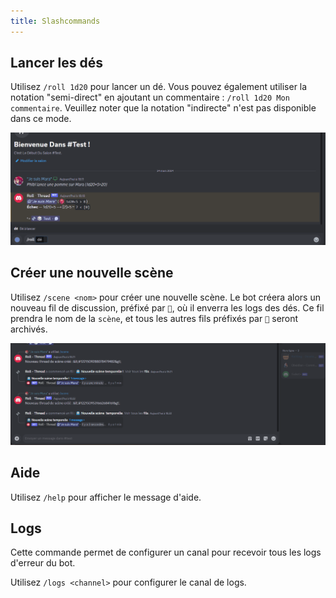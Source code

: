 ```yaml
---
title: Slashcommands
---
```


## Lancer les dés

Utilisez `/roll 1d20` pour lancer un dé. Vous pouvez également utiliser la notation "semi-direct" en ajoutant un commentaire : `/roll 1d20 Mon commentaire`. Veuillez noter que la notation "indirecte" n'est pas disponible dans ce mode.

![Roll](/assets/rolls/slash-commands.gif)

## Créer une nouvelle scène

Utilisez `/scene <nom>` pour créer une nouvelle scène. Le bot créera alors un nouveau fil de discussion, préfixé par `🎲`, où il enverra les logs des dés. Ce fil prendra le nom de la `scène`, et tous les autres fils préfixés par `🎲` seront archivés.

![Scene](/assets/rolls/scene.gif)

## Aide

Utilisez `/help` pour afficher le message d'aide.

## Logs

Cette commande permet de configurer un canal pour recevoir tous les logs d'erreur du bot.

Utilisez `/logs <channel>` pour configurer le canal de logs.